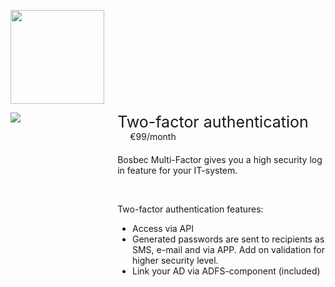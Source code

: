 <div>
    <p>
  <img class="service-logo" src="../res/bosbec_navbar_logo_svg.svg">
</p>
<div class="service-width-100">
        <div class="service-image-container">
        <img class="service-image" src="https://s3-eu-west-1.amazonaws.com/help.bosbec.io/Service+Icons/2FA.png"></div>
<div class="service-padding">
    <div class="service-margin-bottom">
    <div class="service-header">Two-factor authentication</div>
    <div class="service-cost">€99/month</div>
    </div>
    <div>
    <p>Bosbec Multi-Factor gives you a high security log in feature for your IT-system.</p></br>

<p>Two-factor authentication features:</p>

<ul>
<li>Access via API</li>
<li>Generated passwords are sent to recipients as SMS, e-mail and via APP. Add on validation for higher security level.</li>
<li>Link your AD via ADFS-component (included)</li>
</ul>
</div>
</div>
</div>

<style>

.service-logo{
    width: 150px;
}

.service-float-right {
    float: right;
}
.service-width-100 {
    width: 100%;
}

.service-image-container{
    float: left;
    width: 30%;
}

.service-image{
    max-height:100%;
    max-width:100%;
}

.service-padding{
    overflow:  hidden;
    padding-left: 20px;
}

.service-margin-bottom{
    margin-bottom: 20px;
}

.service-header {
    display:  inline-block;
    font-size: 25px;
}

.service-cost{
    display:  inline-block;
    padding-left: 20px;
}

text-component p:nth-child(1){
    margin-bottom: 0px;
}


</style>
